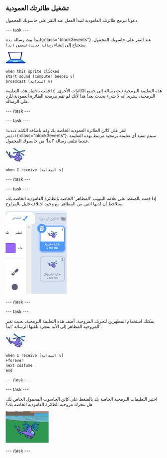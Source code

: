 ## تشغيل طائرتك العمودية

دعونا نبرمج طائرتك العامودية لتبدأ العمل عند النقر على حاسوبك المحمول.

--- task ---

لنبدأ ببث رسالة `بدء`{:class="block3events"} عند النقر على حاسوبك المحمول. ستحتاج إلى إنشاء `رسالة جديدة` تسمى `ابدأ`.

![كائن الحاسوب المحمول](images/laptop-sprite.png)

```blocks3
when this sprite clicked
start sound (computer beeps1 v)
broadcast (البداية v)
```

هذه التعليمة البرمجية تبث رسالة إلى جميع الكائنات الأخرى. إذا قمت باختبار هذه التعليمة البرمجية، سترى أنه لا شيء يحدث بعد! هذا لأنك لم تقم ببرمجة الطائرة العمودية للرد على الرسالة.

--- /task ---

--- task ---

انقر على كائن الطائرة العمودية الخاصة بك وقم باضافة الكتلة `عندما اتلقى`{:class="block3events"}. سيتم تنفيذ أي تعليمة برمجية مرتبط بهذه التعليمة عندما تتلقى رسالة 'ابدأ' من حاسبوك المحمول.

![كائن الطائرة العامودية](images/helicopter-sprite.png)

```blocks3
when I receive [البداية v]
```

--- /task ---

--- task ---

إذا قمت بالضغط على علامة التبويب 'المظاهر' الخاصة بالطائرة العامودية الخاصة بك، ستلاحظ أن لديها اثنين من المظاهر مع وجود اختلاف قليل بالمراوح.

![مظاهر الطائرة العمودية](images/toys-helicopter-costumes.png)

--- /task ---

--- task ---

يمكنك استخدام المظهرين لتحريك المروحية. أضف هذه التعليمة البرمجية، بحيث تغير المروحية المظاهر إلى الأبد بمجرد تلقيها الرسالة 'ابدأ'.

![كائن الطائرة العامودية](images/helicopter-sprite.png)

```blocks3
when I receive [البداية v]
+forever
next costume
end
```

--- /task ---

--- task ---

اختبر التعليمات البرمجية الخاصة بك بالضغط على كائن الحاسوب المحمول الخاص بك. هل تتحرك مروحية الطائرة العامودية الخاصة بك؟

![الطائرة العامودية تتحرك](images/toys-helicopter-animation-test.png)

--- /task ---
